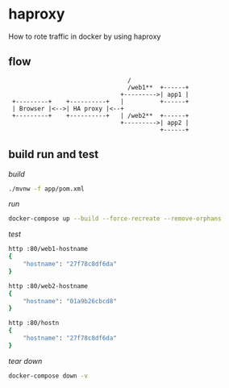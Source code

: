 # haproxy
How to rote traffic in docker by using haproxy

## flow

```
                                 /
                                 /web1**  +------+
                               +--------->| app1 |
 +---------+    +----------+   |          +------+
 | Browser |<-->| HA proxy |<--+
 +---------+    +----------+   | /web2**  +------+
                               +--------->| app2 |
                                          +------+
```

## build run and test

_build_

```bash
./mvnw -f app/pom.xml
```

_run_

```bash
docker-compose up --build --force-recreate --remove-orphans
```

_test_

```bash
http :80/web1-hostname
{
    "hostname": "27f78c8df6da"
}

http :80/web2-hostname
{
    "hostname": "01a9b26cbcd8"
}

http :80/hostn
{
    "hostname": "27f78c8df6da"
}
```

_tear down_

```bash
docker-compose down -v
```

